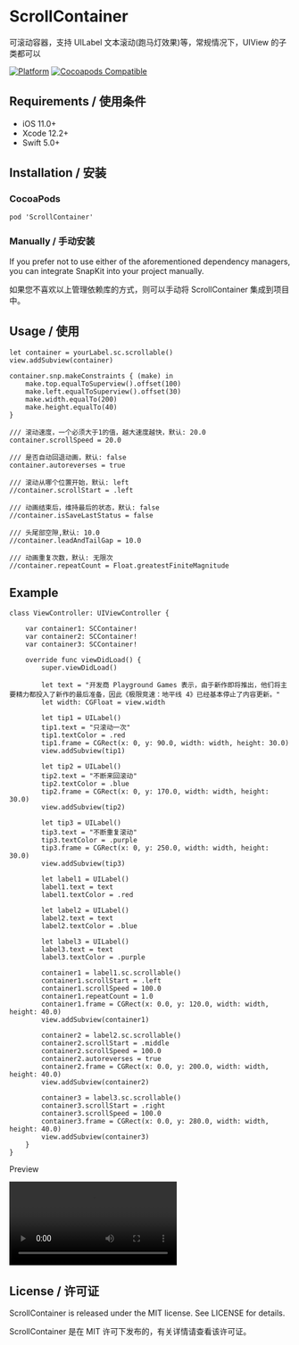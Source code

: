 # ScrollContainer

可滚动容器，支持 UILabel 文本滚动(跑马灯效果)等，常规情况下，UIView 的子类都可以

[![Platform](https://img.shields.io/cocoapods/p/ScrollContainer.svg?style=flat)](https://github.com/ZuopanYao/ScrollContainer)
[![Cocoapods Compatible](https://img.shields.io/cocoapods/v/ScrollContainer.svg)](https://cocoapods.org/pods/ScrollContainer)

## Requirements / 使用条件

- iOS 11.0+ 
- Xcode 12.2+
- Swift 5.0+


## Installation / 安装

### CocoaPods

```
pod 'ScrollContainer'
```

### Manually / 手动安装

If you prefer not to use either of the aforementioned dependency managers, you can integrate SnapKit into your project manually.

如果您不喜欢以上管理依赖库的方式，则可以手动将 ScrollContainer 集成到项目中。


## Usage / 使用
```
let container = yourLabel.sc.scrollable()
view.addSubview(container)
    
container.snp.makeConstraints { (make) in
    make.top.equalToSuperview().offset(100)
    make.left.equalToSuperview().offset(30)
    make.width.equalTo(200)
    make.height.equalTo(40)
}
    
/// 滚动速度，一个必须大于1的值，越大速度越快，默认: 20.0
container.scrollSpeed = 20.0
    
/// 是否自动回退动画，默认: false
container.autoreverses = true
    
/// 滚动从哪个位置开始，默认: left
//container.scrollStart = .left
    
/// 动画结束后，维持最后的状态，默认: false
//container.isSaveLastStatus = false
    
/// 头尾部空隙,默认: 10.0
//container.leadAndTailGap = 10.0
    
/// 动画重复次数，默认: 无限次
//container.repeatCount = Float.greatestFiniteMagnitude

```

## Example

```
class ViewController: UIViewController {
    
    var container1: SCContainer!
    var container2: SCContainer!
    var container3: SCContainer!

    override func viewDidLoad() {
        super.viewDidLoad()
        
        let text = "开发商 Playground Games 表示，由于新作即将推出，他们将主要精力都投入了新作的最后准备，因此《极限竞速：地平线 4》已经基本停止了内容更新。"
        let width: CGFloat = view.width
        
        let tip1 = UILabel()
        tip1.text = "只滚动一次"
        tip1.textColor = .red
        tip1.frame = CGRect(x: 0, y: 90.0, width: width, height: 30.0)
        view.addSubview(tip1)
        
        let tip2 = UILabel()
        tip2.text = "不断来回滚动"
        tip2.textColor = .blue
        tip2.frame = CGRect(x: 0, y: 170.0, width: width, height: 30.0)
        view.addSubview(tip2)

        let tip3 = UILabel()
        tip3.text = "不断重复滚动"
        tip3.textColor = .purple
        tip3.frame = CGRect(x: 0, y: 250.0, width: width, height: 30.0)
        view.addSubview(tip3)

        let label1 = UILabel()
        label1.text = text
        label1.textColor = .red
        
        let label2 = UILabel()
        label2.text = text
        label2.textColor = .blue
        
        let label3 = UILabel()
        label3.text = text
        label3.textColor = .purple
        
        container1 = label1.sc.scrollable()
        container1.scrollStart = .left
        container1.scrollSpeed = 100.0
        container1.repeatCount = 1.0
        container1.frame = CGRect(x: 0.0, y: 120.0, width: width, height: 40.0)
        view.addSubview(container1)
        
        container2 = label2.sc.scrollable()
        container2.scrollStart = .middle
        container2.scrollSpeed = 100.0
        container2.autoreverses = true
        container2.frame = CGRect(x: 0.0, y: 200.0, width: width, height: 40.0)
        view.addSubview(container2)
        
        container3 = label3.sc.scrollable()
        container3.scrollStart = .right
        container3.scrollSpeed = 100.0
        container3.frame = CGRect(x: 0.0, y: 280.0, width: width, height: 40.0)
        view.addSubview(container3)
    }
}
```

Preview

![preview](preview.mp4)

## License / 许可证

ScrollContainer is released under the MIT license. See LICENSE for details.

ScrollContainer 是在 MIT 许可下发布的，有关详情请查看该许可证。